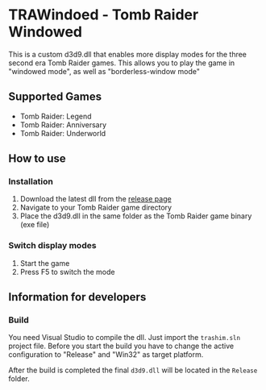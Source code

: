 # TRAWindoed - Tomb Raider Windowed
This is a custom d3d9.dll that enables more display modes for the three second era Tomb Raider games. This allows you to play the game in "windowed mode", as well as "borderless-window mode"

## Supported Games
* Tomb Raider: Legend
* Tomb Raider: Anniversary
* Tomb Raider: Underworld

## How to use
### Installation
1. Download the latest dll from the [release page](https://github.com/chreden/trawindowed/releases/)
2. Navigate to your Tomb Raider game directory
3. Place the d3d9.dll in the same folder as the Tomb Raider game binary (exe file)

### Switch display modes
1. Start the game
2. Press F5 to switch the mode

## Information for developers
### Build
You need Visual Studio to compile the dll. Just import the ```trashim.sln``` project file. Before you start the build you have to change the active configuration to "Release" and "Win32" as target platform.

After the build is completed the final ```d3d9.dll``` will be located in the ```Release``` folder.